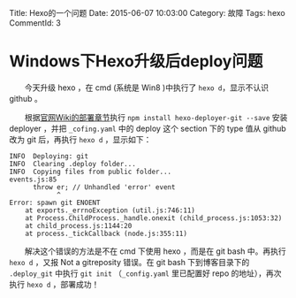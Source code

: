 Title: Hexo的一个问题
Date: 2015-06-07 10:03:00
Category: 故障
Tags: hexo
CommentId: 3


# Windows下Hexo升级后deploy问题

　　今天升级 hexo ，在 cmd (系统是 Win8 )中执行了 `hexo d`，显示不认识 github 。

<!-- PELICAN_END_SUMMARY -->

　　根据[官网Wiki的部署章节](http://hexo.io/zh-cn/docs/deployment.html)执行 `npm install hexo-deployer-git --save` 安装 deployer ，并把 `_cofing.yaml` 中的 deploy 这个 section 下的 type 值从 github 改为 git 后，再执行 `hexo d` ，显示如下：

```
INFO  Deploying: git
INFO  Clearing .deploy folder...
INFO  Copying files from public folder...
events.js:85
      throw er; // Unhandled 'error' event
            ^
Error: spawn git ENOENT
    at exports._errnoException (util.js:746:11)
    at Process.ChildProcess._handle.onexit (child_process.js:1053:32)
    at child_process.js:1144:20
    at process._tickCallback (node.js:355:11)
```

　　解决这个错误的方法是不在 cmd 下使用 hexo ，而是在 git bash 中。再执行 `hexo d` ，又报 Not a gitreposity 错误。在 git bash 下到博客目录下的 `.deploy_git` 中执行 `git init` （`_config.yaml` 里已配置好 repo 的地址），再次执行 `hexo d` ，部署成功！

